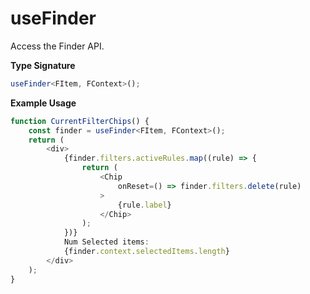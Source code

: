 # useFinder

Access the Finder API.

**Type Signature**

```ts
useFinder<FItem, FContext>();
```

**Example Usage**

```ts
function CurrentFilterChips() {
    const finder = useFinder<FItem, FContext>();
    return (
        <div>
            {finder.filters.activeRules.map((rule) => {
                return (
                    <Chip
                        onReset=() => finder.filters.delete(rule)
                    >
                        {rule.label}
                    </Chip>
                );
            })}
            Num Selected items:
            {finder.context.selectedItems.length}
        </div>
    );
}

```
